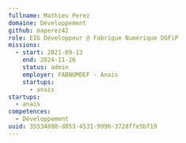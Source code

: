 ```yaml
---
fullname: Mathieu Perez
domaine: Développement
github: maperez42
role: EIG Développeur @ Fabrique Numérique DGFiP
missions:
  - start: 2021-09-13
    end: 2024-11-26
    status: admin
    employer: FABNUMDEF - Anais
    startups:
      - anais
startups:
  - anais
competences:
  - Développement
uuid: 35534898-d853-4531-9996-3728ffe5bf19
---
```

